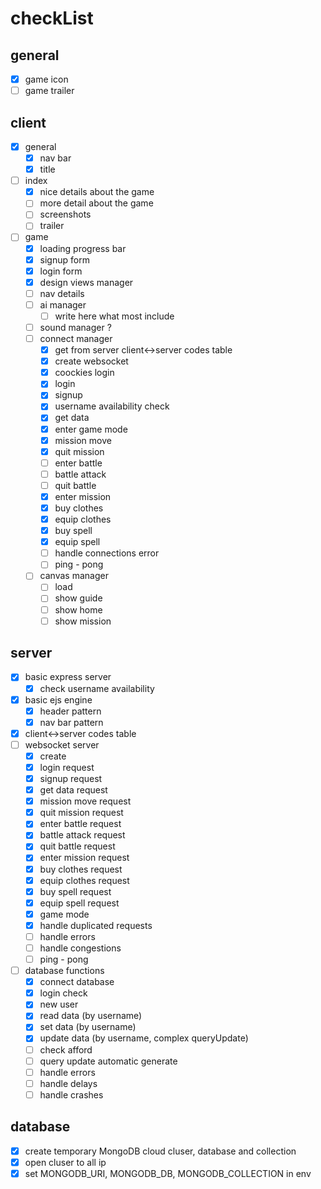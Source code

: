 # checkList
## general
- [x] game icon
- [ ] game trailer
## client
- [x] general
    - [x] nav bar
    - [x] title
- [ ] index
    - [x] nice details about the game
    - [ ] more detail about the game
    - [ ] screenshots
    - [ ] trailer
- [ ] game
    - [x] loading progress bar
    - [x] signup form
    - [x] login form
    - [x] design views manager
    - [ ] nav details
    - [ ] ai manager
        - [ ] write here what most include
    - [ ] sound manager ?
    - [ ] connect manager
        - [x] get from server client<->server codes table
        - [x] create websocket
        - [x] coockies login
        - [x] login
        - [x] signup
        - [x] username availability check
        - [x] get data
        - [x] enter game mode
        - [x] mission move
        - [x] quit mission
        - [ ] enter battle
        - [ ] battle attack
        - [ ] quit battle
        - [x] enter mission
        - [x] buy clothes
        - [x] equip clothes
        - [x] buy spell
        - [x] equip spell
        - [ ] handle connections error
        - [ ] ping - pong
    - [ ] canvas manager
        - [ ] load
        - [ ] show guide
        - [ ] show home
        - [ ] show mission
## server
- [x] basic express server
    - [x] check username availability
- [x] basic ejs engine
    - [x] header pattern
    - [x] nav bar pattern
- [x] client<->server codes table
- [ ] websocket server
    - [x] create
    - [x] login request
    - [x] signup request
    - [x] get data request
    - [x] mission move request
    - [X] quit mission request
    - [x] enter battle request
    - [x] battle attack request
    - [x] quit battle request
    - [x] enter mission request
    - [X] buy clothes request
    - [x] equip clothes request
    - [X] buy spell request
    - [x] equip spell request
    - [x] game mode
    - [x] handle duplicated requests
    - [ ] handle errors
    - [ ] handle congestions
    - [ ] ping - pong
- [ ] database functions
    - [x] connect database
    - [x] login check
    - [x] new user
    - [x] read data (by username)
    - [x] set data (by username)
    - [x] update data (by username, complex queryUpdate)
    - [ ] check afford
    - [ ] query update automatic generate
    - [ ] handle errors
    - [ ] handle delays
    - [ ] handle crashes
## database
- [x] create temporary MongoDB cloud cluser, database and collection
- [x] open cluser to all ip
- [x] set MONGODB_URI, MONGODB_DB, MONGODB_COLLECTION in env
